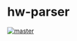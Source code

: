 # hw-parser
[![master](https://circleci.com/gh/haskell-works/hw-parser/tree/master.svg?style=svg)](https://circleci.com/gh/haskell-works/hw-parser/tree/master)
